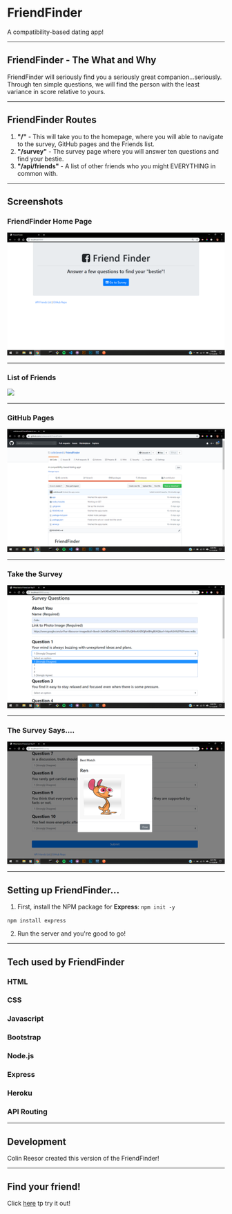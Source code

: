# FriendFinder
A compatibility-based dating app!

****
## FriendFinder - The What and Why
FriendFinder will seriously find you a seriously great companion...seriously. Through ten simple questions, we will find the person with the least variance in score relative to yours.

****
## FriendFinder Routes
1) **"/"** - This will take you to the homepage, where you will able to navigate to the survey, GitHub pages and the Friends list.
2) **"/survey"** - The survey page where you will answer ten questions and find your bestie.
3) **"/api/friends"** - A list of other friends who you might EVERYTHING in common with.

****
## Screenshots

### FriendFinder Home Page
![](assets/images/home.png)

****
### List of Friends
![](assets/images/friends.png)

****
### GitHub Pages
![](assets/images/github.png)

****
### Take the Survey
![](assets/images/survey.png)

****
### The Survey Says....
![](assets/images/results.png)

****
## Setting up FriendFinder...
1. First, install the NPM package for **Express**:
`npm init -y`

`npm install express`

2. Run the server and you're good to go!

****
## Tech used by FriendFinder

### **HTML**
### **CSS**
### **Javascript**
### **Bootstrap**
### **Node.js**
### **Express**
### **Heroku**
### **API Routing**

****
## Development

Colin Reesor created this version of the FriendFinder!

****
## Find your friend!

Click [here](https://friendfinder-colin.herokuapp.com/) tp try it out!